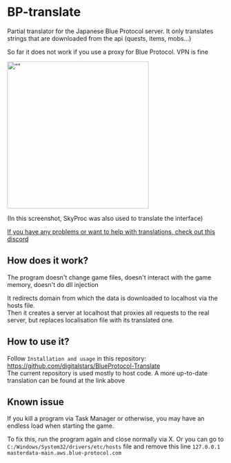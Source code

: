 # BP-translate

Partial translator for the Japanese Blue Protocol server. It only translates strings that are downloaded from the api (quests, items, mobs...)  

So far it does not work if you use a proxy for Blue Protocol. VPN is fine
 
<img src="https://i.imgur.com/PwC50La.png" alt= “” width="328" height="341">

(In this screenshot, SkyProc was also used to translate the interface)

[If you have any problems or want to help with translations, check out this discord](https://discord.gg/nVfDBy97aK) 

## How does it work?

The program doesn't change game files, doesn't interact with the game memory, doesn't do dll injection

It redirects domain from which the data is downloaded to localhost via the hosts file.  
Then it creates a server at localhost that proxies all requests to the real server, but replaces localisation file with its translated one.

## How to use it?

Follow `Installation and usage` in this repository: https://github.com/digitalstars/BlueProtocol-Translate  
The current repository is used mostly to host code. A more up-to-date translation can be found at the link above

## Known issue

If you kill a program via Task Manager or otherwise, you may have an endless load when starting the game.

To fix this, run the program again and close normally via X.  Or you can go to `C:/Windows/System32/drivers/etc/hosts` file and remove this line `127.0.0.1 masterdata-main.aws.blue-protocol.com`
